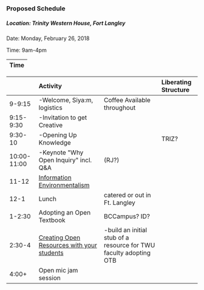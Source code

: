 ### Proposed Schedule

##### Location: Trinity Western House, Fort Langley

Date: Monday, February 26, 2018

Time: 9am-4pm

| Time |
| :--- |


|  | Activity |  | Liberating Structure |
| :--- | :--- | :--- | :--- |
| 9-9:15 | -Welcome, Siya:m, logistics | Coffee Available throughout |  |
| 9:15-9:30 | -Invitation to get Creative |  |  |
| 9:30-10 | -Opening Up Knowledge |  | TRIZ? |
| 10:00-11:00 | -Keynote  "Why Open Inquiry" incl. Q&A | \(RJ?\) |  |
| 11-12 | [Information Environmentalism](https://er.educause.edu/articles/2017/10/info-environmentalism-an-introduction) |  |  |
| 12-1 | Lunch | catered or out in Ft. Langley |  |
| 1-2:30 | Adopting an Open Textbook | BCCampus? ID? |  |
| 2:30-4 | [Creating Open Resources with your students](https://press.rebus.community/makingopentextbookswithstudents/) | -build an initial stub of a resource for TWU faculty adopting OTB |  |
| 4:00+ | Open mic jam session |  |  |



